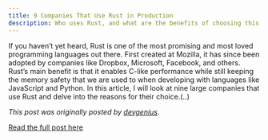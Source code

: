 ```yaml
---
title: 9 Companies That Use Rust in Production
description: Who uses Rust, and what are the benefits of choosing this programming language for your stack?
---
```

If you haven’t yet heard, Rust is one of the most promising and most loved programming languages out there. First created at Mozilla, it has since been adopted by companies like Dropbox, Microsoft, Facebook, and others. Rust’s main benefit is that it enables C-like performance while still keeping the memory safety that we are used to when developing with languages like JavaScript and Python. In this article, I will look at nine large companies that use Rust and delve into the reasons for their choice.(..)

*This post was originally posted by [devgenius](https://blog.devgenius.io/).*

[Read the full post here](https://blog.devgenius.io/9-companies-that-use-rust-in-production-9b8f6634b7b4)
